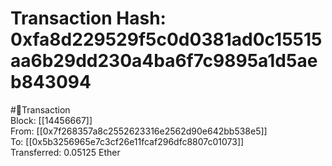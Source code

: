 
Transaction Hash: 0xfa8d229529f5c0d0381ad0c15515aa6b29dd230a4ba6f7c9895a1d5aeb843094
====================================================================================
  
#💸Transaction  
Block: [[14456667]]  
From: [[0x7f268357a8c2552623316e2562d90e642bb538e5]]  
To: [[0x5b3256965e7c3cf26e11fcaf296dfc8807c01073]]  
Transferred: 0.05125 Ether